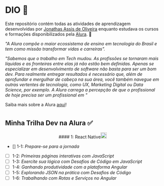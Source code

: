 # DIO :blue_heart:

Este repositório contém todas as atividades de aprendizagem desenvolvidas por [Jonathas Assis de Oliveira](https://www.linkedin.com/in/jonn-oliveira/) enquanto estudava os cursos e formações disponibilizados pela [Alura](https://www.alura.com.br/). :rocket:

_"A Alura compõe o maior ecossistema de ensino em tecnologia do Brasil e tem como missão transformar vidas e carreiras"._

_"Sabemos que o trabalho em Tech mudou. As profissões se tornaram mais líquidas e as fronteiras entre elas já não estão bem definidas. Apenas se especializar em desenvolvimento de software não basta para ser um bom dev. Para realmente entregar resultados é necessário que, além de aprofundar e mergulhar de cabeça na sua área, você também navegue em outras vertentes de tecnologia, como UX, Marketing Digital ou Data Science, por exemplo. A Alura carrega a percepção de que o profissional de hoje precisa ser um profissional em <T>"_

Saiba mais sobre a Alura [aqui](https://www.alura.com.br/sobre)!

#

## Minha Trilha Dev na Alura :white_check_mark:

<div align="center">
#### 1: React Native<img width=20 src="https://cdn.jsdelivr.net/gh/devicons/devicon/icons/react/react-original.svg" />
</div>

- [] 1-1: _Prepare-se para a jornada_
- [ ] 1-2: _Primeiras páginas interativas com JavaScript_
- [ ] 1-3: _Exercite sua lógica com Desafios de Código em JavaScript_
- [ ] 1-4: _Ganhando produtividade com a plataforma Angular_
- [ ] 1-5: _Explorando JSON na prática com Desafios de Código_
- [ ] 1-6: _Trabalhando com Rotas e Serviços no Angular_

#

